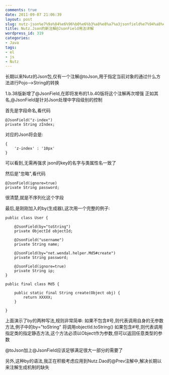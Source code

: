 ```yaml
---
comments: true
date: 2011-09-07 21:06:39
layout: post
slug: nutz-json%e7%9a%84%e6%96%b0%e6%b3%a8%e8%a7%a3jsonfield%e7%94%a8%e6%b3%95%e8%af%a6%e8%a7%a3
title: Nutz.Json的新注解@JsonField用法详解
wordpress_id: 319
categories:
- Java
tags:
- el
- js
- Nutz
---
```



长期以来Nutz的Json包,仅有一个注解@toJson,用于指定当前对象的通过什么方法进行Pojo-->String的转换

1.b.38版新增了@JsonField,在即将发布的1.b.40版将这个注解再次增强
正如其名,@JsonField是针对Json处理中字段级别的控制

首先是字段命名,看代码

    
    
    @JsonField("z-index")
    private String zIndex;
    


对应的Json将会是:

    
    
    {
        'z-index' : '10px'
    }
    


可以看到,无需再强求 json的key的名字与类属性名一致了

然后是"忽略",看代码

    
    
    @JsonField(ignore=true)
    private String password;
    


很清楚,就是不序列化这个字段

最后,是刚刚加入的by(生成器),这次用一个完整的例子:

    
    
    public class User {
    
        @JsonField(by="toString")
        private ObjectId objectId;
    
        @JsonField("username")
        private String name;
    
        @JsonField(by="net.wendal.helper.Md5#create")
        private String password;
    
        @JsonField(ignore=true)
        private String ip;
    }
    
    public final class Md5 {
    
        public static final String create(Object obj) {
            return XXXXX;
        }
    
    }
    


上面演示了by的两种写法,规则非常简单:
如果不包含#号,则代表调用自身的无参数方法,例子中的by="toString" 将调用objectId.toString()
如果包含#号,则代表调用指定类的指定静态方法,这个方法必须以Object作为参数,但可以返回任意类型的参数

@toJson加上@JsonField应该足够满足很大一部分的需要了

另外,这种by的语法,我正在积极考虑应用到Nutz.Dao的@Prev注解中,解决长期以来注解生成机制的缺失

